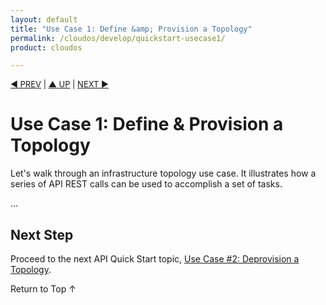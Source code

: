 ```yaml
---
layout: default
title: "Use Case 1: Define &amp; Provision a Topology"
permalink: /cloudos/develop/quickstart-usecase1/
product: cloudos

---
```


<a name="_top"> </a>

<script>

function PageRefresh {
onLoad="window.refresh"
}

PageRefresh();

</script>


<p style="font-size: small;"> <a href="/cloudos/develop/quickstart-intro">&#9664; PREV</a> | <a href="/cloudos/develop/">&#9650; UP</a> | <a href="/cloudos/develop/quickstart-usecase2">NEXT &#9654;</a> </p>

# Use Case 1: Define &amp; Provision a Topology

Let's walk through an infrastructure topology use case. It illustrates how a series of API REST calls can be used to accomplish 
a set of tasks. 

...

## Next Step

Proceed to the next API Quick Start topic, [Use Case #2: Deprovision a Topology](/cloudos/develop/quickstart-usecase2).

<a href="#_top" style="padding:14px 0px 14px 0px; text-decoration: none;"> Return to Top &#8593; </a>
 
